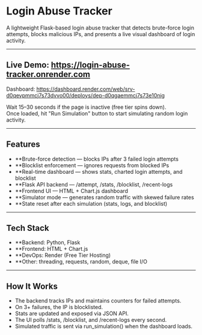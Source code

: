 # Login Abuse Tracker

A lightweight Flask-based login abuse tracker that detects brute-force login attempts, blocks malicious IPs, and presents a live visual dashboard of login activity.

---

## Live Demo: https://login-abuse-tracker.onrender.com

Dashboard: https://dashboard.render.com/web/srv-d0qevpmmcj7s73dvvo00/deploys/dep-d0qgaemmcj7s73e10nig

Wait 15–30 seconds if the page is inactive (free tier spins down).  
Once loaded, hit "Run Simulation" button to start simulating random login activity.

---

## Features

- **Brute-force detection — blocks IPs after 3 failed login attempts
- **Blocklist enforcement — ignores requests from blocked IPs
- **Real-time dashboard — shows stats, charted login attempts, and blocklist
- **Flask API backend — /attempt, /stats, /blocklist, /recent-logs
- **Frontend UI — HTML + Chart.js dashboard
- **Simulator mode — generates random traffic with skewed failure rates
- **State reset after each simulation (stats, logs, and blocklist)

---

## Tech Stack

- **Backend: Python, Flask
- **Frontend: HTML + Chart.js
- **DevOps: Render (Free Tier Hosting)
- **Other: threading, requests, random, deque, file I/O

---

## How It Works

- The backend tracks IPs and maintains counters for failed attempts.
- On 3+ failures, the IP is blocklisted.
- Stats are updated and exposed via JSON API.
- The UI polls /stats, /blocklist, and /recent-logs every second.
- Simulated traffic is sent via run_simulation() when the dashboard loads.
